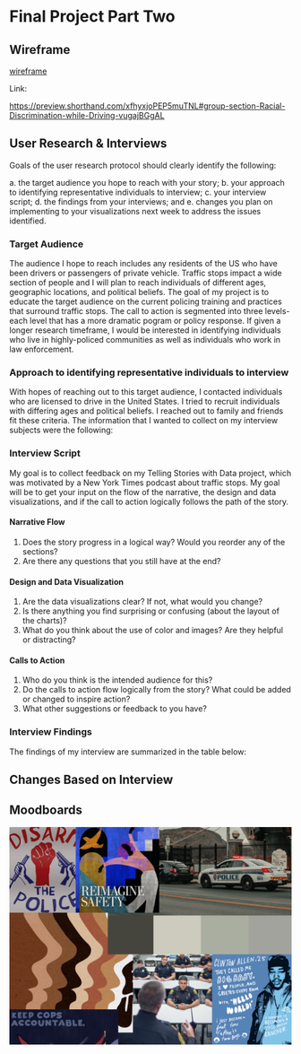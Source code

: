 # Final Project Part Two


## Wireframe

[wireframe](https://preview.shorthand.com/xfhyxjoPEP5muTNL)

<script 
        async src="https://preview.shorthand.com/xfhyxjoPEP5muTNL#group-section-Racial-Discrimination-while-Driving-vugajBGgAL">
</script>

Link:

https://preview.shorthand.com/xfhyxjoPEP5muTNL#group-section-Racial-Discrimination-while-Driving-vugajBGgAL

## User Research & Interviews

Goals of the  user research protocol should clearly identify the following:

a. the target audience you hope to reach with your story; b. your approach to identifying representative individuals to interview; c. your interview script; d. the findings from your interviews; and e. changes you plan on implementing to your visualizations next week to address the issues identified.

### Target Audience 

The audience I hope to reach includes any residents of the US who have been drivers or passengers of private vehicle. Traffic stops impact a wide section of people and I will plan to reach individuals of different ages, geographic locations, and political beliefs. The goal of my project is to educate the target audience on the current policing training and practices that surround traffic stops. The call to action is segmented into three levels- each level that has a more dramatic pogram or policy response. If given a longer research timeframe, I would be interested in identifying individuals who live in highly-policed communities as well as individuals who work in law enforcement. 

### Approach to identifying representative individuals to interview

With hopes of reaching out to this target audience, I contacted individuals who are licensed to drive in the United States. I tried to recruit individuals with differing ages and political beliefs. I reached out to family and friends fit these criteria. The information that I wanted to collect on my interview subjects were the following:

### Interview Script 

My goal is to collect feedback on my Telling Stories with Data project, which was motivated by a New York Times podcast about traffic stops. My goal will be to get your input on the flow of the narrative, the design and data visualizations, and if the call to action logically follows the path of the story. 

#### Narrative Flow 

1. Does the story progress in a logical way? Would you reorder any of the sections? 
2. Are there any questions that you still have at the end?

#### Design and Data Visualization 

1. Are the data visualizations clear? If not, what would you change? 
2. Is there anything you find surprising or confusing (about the layout of the charts)?
3. What do you think about the use of color and images? Are they helpful or distracting? 

#### Calls to Action 

1. Who do you think is the intended audience for this?
2. Do the calls to action flow logically from the story? What could be added or changed to inspire action? 
3. What other suggestions or feedback to you have? 

### Interview Findings 

The findings of my interview are summarized in the table below: 

## Changes Based on Interview 

## Moodboards
![MoodBoard](TSWD_Moodboard.png)
